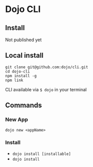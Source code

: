 # Dojo CLI

## Install
Not published yet

## Local install

```
git clone git@github.com:dojo/cli.git
cd dojo-cli
npm install -g
npm link
```

CLI available via `$ dojo` in your terminal

## Commands

### New App

`dojo new <appName>`

### Install

- `dojo install [installable]`
- `dojo install`

